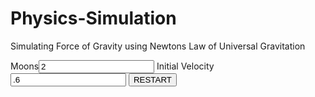 # Physics-Simulation
Simulating Force of Gravity using Newtons Law of Universal Gravitation
<canvas style="width:100%;height:100%;background:black;"></canvas>
    <script src="gravity.js"></script>
    <div class="settings">
        <label>Moons<input type="text" value="2" id="moon_num"/> </label>
        <label>Initial Velocity<input type="text" value=".6" id="velocity_i"/></label>
        <input type="submit" value="RESTART" onclick="Restart()"/>
    </div>
